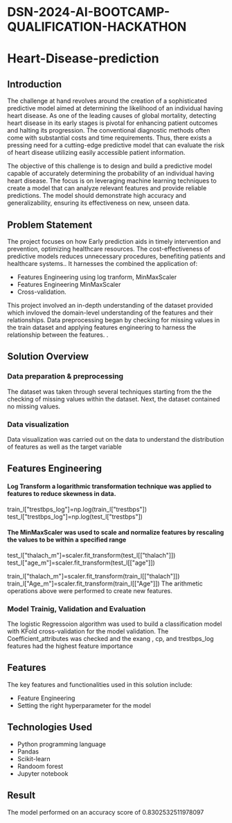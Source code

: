 # DSN-2024-AI-BOOTCAMP-QUALIFICATION-HACKATHON
# Heart-Disease-prediction
## Introduction
The challenge at hand revolves around the creation of a sophisticated predictive model aimed at determining the likelihood of an individual having heart disease. As one of the leading causes of global mortality, detecting heart disease in its early stages is pivotal for enhancing patient outcomes and halting its progression. The conventional diagnostic methods often come with substantial costs and time requirements. Thus, there exists a pressing need for a cutting-edge predictive model that can evaluate the risk of heart disease utilizing easily accessible patient information.

The objective of this challenge is to design and build a predictive model capable of accurately determining the probability of an individual having heart disease. The focus is on leveraging machine learning techniques to create a model that can analyze relevant features and provide reliable predictions. The model should demonstrate high accuracy and generalizability, ensuring its effectiveness on new, unseen data.

## Problem Statement
The project focuses on how Early prediction aids in timely intervention and prevention, optimizing healthcare resources. The cost-effectiveness of predictive models reduces unnecessary procedures, benefiting patients and healthcare systems.. It harnesses the combined the application of: 
+ Features Engineering using log tranform, MinMaxScaler
+ Features Engineering MinMaxScaler
+ Cross-validation.

This project involved an in-depth understanding of the dataset provided which invloved the domain-level understanding of the features and their relationships. Data preprocessing began by checking for  missing values in the train dataset and applying features engineering to harness the relationship between the features. .

## Solution Overview

### Data preparation & preprocessing
The dataset was taken through several techniques starting from the the checking of missing values within the dataset. Next, the dataset contained no missing  values.

### Data visualization
 Data visualization was carried out on the data to understand the distribution of features as well as the target variable 

## Features Engineering
#### Log Transform a logarithmic transformation technique was applied to features to reduce skewness in data.

train_l["trestbps_log"]=np.log(train_l["trestbps"])
test_l["trestbps_log"]=np.log(test_l["trestbps"])

#### The MinMaxScaler was used to scale and normalize features by rescaling the values to be within a specified range
test_l["thalach_m"]=scaler.fit_transform(test_l[["thalach"]])
test_l["age_m"]=scaler.fit_transform(test_l[["age"]])

train_l["thalach_m"]=scaler.fit_transform(train_l[["thalach"]])
train_l["Age_m"]=scaler.fit_transform(train_l[["Age"]])
The arithmetic operations above were performed to create new features.

### Model Trainig, Validation and Evaluation
The logistic Regressoion algorithm was used to build a classification model with KFold cross-validation for the model validation. The Coefficient_attributes was checked and the exang , cp, and trestbps_log features had the highest feature importance 


## Features
The key features and functionalities used in this solution include:
+ Feature Engineering 
+ Setting the right hyperparameter for the model

## Technologies Used
+ Python programming language
+ Pandas
+ Scikit-learn
+ Randoom forest
+ Jupyter notebook

## Result
The model performed on an accuracy score of  0.8302532511978097

